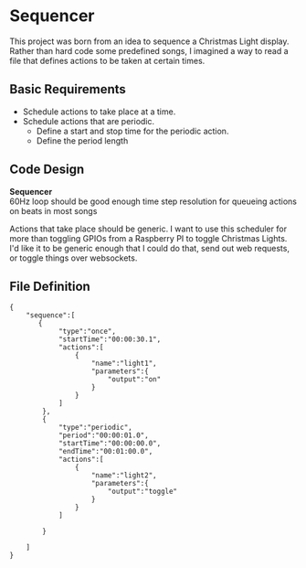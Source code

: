 # Sequencer
This project was born from an idea to sequence a Christmas Light display. Rather than hard code some predefined songs, I imagined a way to read a file that defines actions to be taken at certain times.

## Basic Requirements
- Schedule actions to take place at a time.
- Schedule actions that are periodic.
  - Define a start and stop time for the periodic action.
  - Define the period length

## Code Design
**Sequencer**  
60Hz loop should be good enough time step resolution for queueing actions on beats in most songs

Actions that take place should be generic. I want to use this scheduler for more than toggling GPIOs from a Raspberry PI to toggle Christmas Lights. I'd like it to be generic enough that I could do that, send out web requests, or toggle things over websockets.


## File Definition
~~~
{
    "sequence":[
       {
            "type":"once",
            "startTime":"00:00:30.1",
            "actions":[
                {
                    "name":"light1",
                    "parameters":{
                        "output":"on"
                    }
                }
            ]
        },
        {
            "type":"periodic",
            "period":"00:00:01.0",
            "startTime":"00:00:00.0",
            "endTime":"00:01:00.0",
            "actions":[
                {
                    "name":"light2",
                    "parameters":{
                        "output":"toggle"
                    }
                }
            ]

        }

    ]
}
~~~
